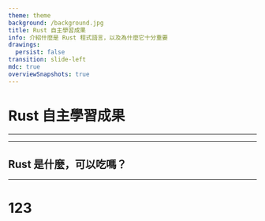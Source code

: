 ```yaml
---
theme: theme
background: /background.jpg
title: Rust 自主學習成果
info: 介紹什麼是 Rust 程式語言，以及為什麼它十分重要
drawings:
  persist: false
transition: slide-left
mdc: true
overviewSnapshots: true
---
```


# Rust 自主學習成果

---

<QRCodeWrapper></QRCodeWrapper>

---

## Rust 是什麼，可以吃嗎？

---

# 123